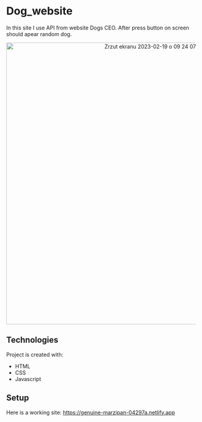 # Dog_website

In this site I use API from website Dogs CEO. After press button on screen should apear random dog.


<p align="center">
<img width="750" alt="Zrzut ekranu 2023-02-19 o 09 24 07" src="https://user-images.githubusercontent.com/100447618/219937231-7692aac7-e97b-494b-a204-447b6b55e5e7.png">
</p>

## Technologies
Project is created with:
* HTML
* CSS
* Javascript

## Setup

Here is a working site: https://genuine-marzipan-04297a.netlify.app
